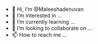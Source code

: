 - 👋 Hi, I’m @Maleeshadenuvan
- 👀 I’m interested in ...
- 🌱 I’m currently learning ...
- 💞️ I’m looking to collaborate on ...
- 📫 How to reach me ...

<!---
Maleeshadenuvan/Maleeshadenuvan is a ✨ special ✨ repository because its `README.md` (this file) appears on your GitHub profile.
You can click the Preview link to take a look at your changes.
--->
